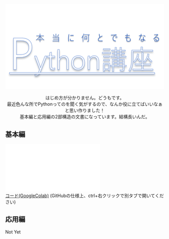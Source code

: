 <p align="center">
  <img src="title.png" width="600px" oncontextmenu="return false;">
</p>
<p align="center">
はじめ方が分かりません。どうもです。<br>
最近色んな所でPythonってのを聞く気がするので、なんか役に立てばいいなぁと思い作りました！<br>
基本編と応用編の2部構造の文書になっています。結構長いんだ。<br>
</p>

## 基本編
![Python講座(基本編)](Python講座(基本編).pdf)<br>
[コード(GoogleColab)](https://drive.google.com/file/d/1aukDZVLGA6frhQmnD-pP0Shb-g2VGo7e/view?usp=sharing)
(GitHubの仕様上、ctrl+右クリックで別タブで開いてください)

## 応用編
Not Yet
